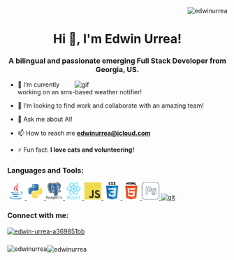 <p align="right"> <img src="https://komarev.com/ghpvc/?username=edwinurrea&label=Visitors&color=01c2d0&style=flat" alt="edwinurrea" /> </p>

<h1 align="center">Hi 👋, I'm Edwin Urrea!</h1>
<h3 align="center">A bilingual and passionate emerging Full Stack Developer from Georgia, US.</h3>

<img align="right" width="350px" alt="gif" src="https://gifdb.com/images/high/hacker-egghead-coding-lj7znezbwb0nuba4.gif" />

- 🔭 I’m currently working on an sms-based weather notifier!

- 👯 I’m looking to find work and collaborate with an amazing team!

- 💬 Ask me about AI!

- 📫 How to reach me **edwinurrea@icloud.com**

- ⚡ Fun fact: **I love cats and volunteering!**

<h3 align="left">Languages and Tools:</h3>
<p align="left"> 
  <a href="https://www.java.com" target="_blank" rel="noreferrer"> 
    <img src="https://raw.githubusercontent.com/devicons/devicon/master/icons/java/java-original.svg" alt="java" width="40" height="40"/> 
  </a> 
  <a href="https://www.python.org" target="_blank" rel="noreferrer"> 
    <img src="https://raw.githubusercontent.com/devicons/devicon/master/icons/python/python-original.svg" alt="python" width="40" height="40"/> 
  </a> 
  <a href="https://www.postgresql.org" target="_blank" rel="noreferrer"> 
    <img src="https://raw.githubusercontent.com/devicons/devicon/master/icons/postgresql/postgresql-original-wordmark.svg" alt="postgresql" width="40" height="40"/> 
  </a> 
  <a href="https://reactjs.org/" target="_blank" rel="noreferrer"> 
    <img src="https://raw.githubusercontent.com/devicons/devicon/master/icons/react/react-original-wordmark.svg" alt="react" width="40" height="40"/> 
  </a> 
  <a href="https://developer.mozilla.org/en-US/docs/Web/JavaScript" target="_blank" rel="noreferrer"> 
    <img src="https://raw.githubusercontent.com/devicons/devicon/master/icons/javascript/javascript-original.svg" alt="javascript" width="40" height="40"/> 
  </a> 
  <a href="https://www.w3schools.com/css/" target="_blank" rel="noreferrer"> 
    <img src="https://raw.githubusercontent.com/devicons/devicon/master/icons/css3/css3-original-wordmark.svg" alt="css3" width="40" height="40"/> 
  </a> 
  <a href="https://www.w3.org/html/" target="_blank" rel="noreferrer"> 
    <img src="https://raw.githubusercontent.com/devicons/devicon/master/icons/html5/html5-original-wordmark.svg" alt="html5" width="40" height="40"/> 
  </a> 
  <a href="https://www.photoshop.com/en" target="_blank" rel="noreferrer"> 
    <img src="https://raw.githubusercontent.com/devicons/devicon/master/icons/photoshop/photoshop-line.svg" alt="photoshop" width="40" height="40"/> 
  </a> 
  <a href="https://git-scm.com/" target="_blank" rel="noreferrer"> 
    <img src="https://www.vectorlogo.zone/logos/git-scm/git-scm-icon.svg" alt="git" width="40" height="40"/> 
  </a> 
</p>

<h3 align="left">Connect with me:</h3>
<p align="left">
  <a href="https://linkedin.com/in/urreaedwin" target="_blank"><img align="center" src="https://raw.githubusercontent.com/rahuldkjain/github-profile-readme-generator/master/src/images/icons/Social/linked-in-alt.svg" alt="edwin-urrea-a369851bb" height="30" width="40" /></a>
</p>

<h3></h3>
<div>
  <img align="left" src="https://github-readme-streak-stats.herokuapp.com/?user=edwinurrea&theme=highcontrast" alt="edwinurrea"/>
</div>

<div>
  <img align="center" src="https://github-readme-stats.vercel.app/api/top-langs?username=edwinurrea&show_icons=true&theme=highcontrast&locale=en&layout=compact" alt="edwinurrea" />
</div>


